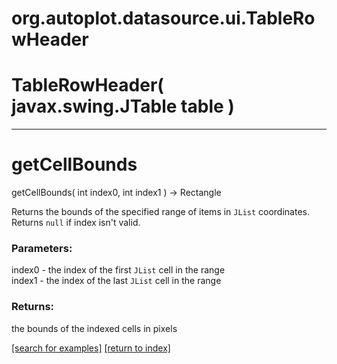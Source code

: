 # org.autoplot.datasource.ui.TableRowHeader



# TableRowHeader( javax.swing.JTable table )


***
<a name="getCellBounds"></a>
# getCellBounds
getCellBounds( int index0, int index1 ) &rarr; Rectangle

Returns the bounds of the specified range of items in <code>JList</code>
 coordinates. Returns <code>null</code> if index isn't valid.

### Parameters:
index0 - the index of the first <code>JList</code> cell in the range
<br>index1 - the index of the last <code>JList</code> cell in the range

### Returns:
the bounds of the indexed cells in pixels

<a href="https://github.com/autoplot/dev/search?q=getCellBounds&unscoped_q=getCellBounds">[search for examples]</a>
<a href="https://github.com/autoplot/documentation/blob/master/javadoc/index-all.md">[return to index]</a>


